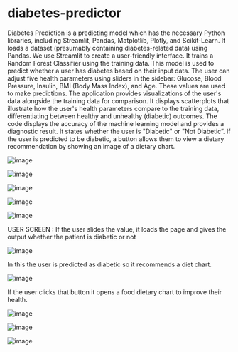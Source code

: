 # diabetes-predictor
Diabetes Prediction is a predicting model which has the necessary Python libraries, including Streamlit, Pandas, Matplotlib, Plotly, and Scikit-Learn. It loads a dataset (presumably containing diabetes-related data) using Pandas. We use Streamlit to create a user-friendly interface. It trains a Random Forest Classifier using the training data. This model is used to predict whether a user has diabetes based on their input data. The user can adjust five health parameters using sliders in the sidebar: Glucose, Blood Pressure, Insulin, BMI (Body Mass Index), and Age. These values are used to make predictions. The application provides visualizations of the user's data alongside the training data for comparison. It displays scatterplots that illustrate how the user's health parameters compare to the training data, differentiating between healthy and unhealthy (diabetic) outcomes. The code displays the accuracy of the machine learning model and provides a diagnostic result. It states whether the user is "Diabetic" or "Not Diabetic”. If the user is predicted to be diabetic, a button allows them to view a dietary recommendation by showing an image of a dietary chart.

![image](https://github.com/amirthag/diabetes-predictor/assets/122242375/b753de89-cdba-4c95-b03f-9d4617bb530a)

![image](https://github.com/amirthag/diabetes-predictor/assets/122242375/67d8e495-392e-4a2c-b2c8-2d00d3464bd8)

![image](https://github.com/amirthag/diabetes-predictor/assets/122242375/680d89da-517c-4b6b-ad8a-25c9ffcba5c2)

![image](https://github.com/amirthag/diabetes-predictor/assets/122242375/5090d213-8a6f-42de-b1a4-4892f8a0b445)

![image](https://github.com/amirthag/diabetes-predictor/assets/122242375/37ae7b4d-702f-41b7-a21a-6b5d1887f265)

USER SCREEN : If the user slides the value, it loads the page and gives the output whether the patient is diabetic or not

![image](https://github.com/amirthag/diabetes-predictor/assets/122242375/cd96bf8c-3849-48e1-9247-f296fb3e3960)

 In this the user is predicted as diabetic so it recommends a diet chart. 

 ![image](https://github.com/amirthag/diabetes-predictor/assets/122242375/f1a8666d-2518-4f20-8bf7-a2cf8c666b0b)

 If the user clicks that button it opens a food dietary chart to improve their health. 

 ![image](https://github.com/amirthag/diabetes-predictor/assets/122242375/a059cb54-a24f-49e9-96f4-d35aa98af130)

![image](https://github.com/amirthag/diabetes-predictor/assets/122242375/1196143d-94ca-4785-b58f-b7821b1100b7)

![image](https://github.com/amirthag/diabetes-predictor/assets/122242375/e15ee95c-c4cf-43a2-81ef-d38436a618a0)

